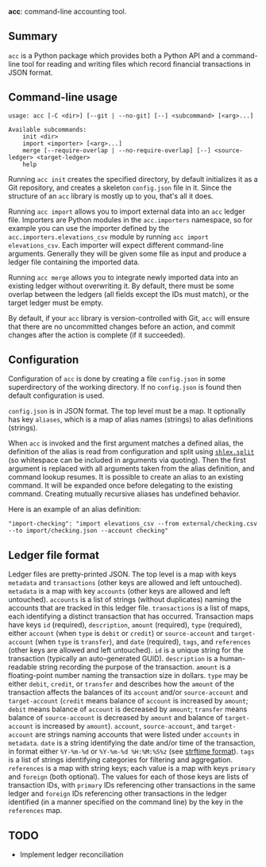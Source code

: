 **acc**: command-line accounting tool.

## Summary

`acc` is a Python package which provides both a Python API and a
command-line tool for reading and writing files which record financial
transactions in JSON format.

## Command-line usage

    usage: acc [-C <dir>] [--git | --no-git] [--] <subcommand> [<arg>...]

    Available subcommands:
        init <dir>
        import <importer> [<arg>...]
        merge [--require-overlap | --no-require-overlap] [--] <source-ledger> <target-ledger>
        help

Running `acc init` creates the specified directory, by default
initializes it as a Git repository, and creates a skeleton
`config.json` file in it. Since the structure of an `acc` library is
mostly up to you, that's all it does.

Running `acc import` allows you to import external data into an `acc`
ledger file. Importers are Python modules in the `acc.importers`
namespace, so for example you can use the importer defined by the
`acc.importers.elevations_csv` module by running `acc import
elevations_csv`. Each importer will expect different command-line
arguments. Generally they will be given some file as input and produce
a ledger file containing the imported data.

Running `acc merge` allows you to integrate newly imported data into
an existing ledger without overwriting it. By default, there must be
some overlap between the ledgers (all fields except the IDs must
match), or the target ledger must be empty.

By default, if your `acc` library is version-controlled with Git,
`acc` will ensure that there are no uncommitted changes before an
action, and commit changes after the action is complete (if it
succeeded).

## Configuration

Configuration of `acc` is done by creating a file `config.json` in
some superdirectory of the working directory. If no `config.json` is
found then default configuration is used.

`config.json` is in JSON format. The top level must be a map. It
optionally has key `aliases`, which is a map of alias names (strings)
to alias definitions (strings).

When `acc` is invoked and the first argument matches a defined alias,
the definition of the alias is read from configuration and split
using [`shlex.split`][shlex] (so whitespace can be included in
arguments via quoting). Then the first argument is replaced with all
arguments taken from the alias definition, and command lookup resumes.
It is possible to create an alias to an existing command. It will be
expanded once before delegating to the existing command. Creating
mutually recursive aliases has undefined behavior.

Here is an example of an alias definition:

    "import-checking": "import elevations_csv --from external/checking.csv --to import/checking.json --account checking"

## Ledger file format

Ledger files are pretty-printed JSON. The top level is a map with keys
`metadata` and `transactions` (other keys are allowed and left
untouched). `metadata` is a map with key `accounts` (other keys are
allowed and left untouched). `accounts` is a list of strings (without
duplicates) naming the accounts that are tracked in this ledger file.
`transactions` is a list of maps, each identifying a distinct
transaction that has occurred. Transaction maps have keys `id`
(required), `description`, `amount` (required), `type` (required),
either `account` (when `type` is `debit` or `credit`) or
`source-account` and `target-account` (when `type` is `transfer`), and
`date` (required), `tags`, and `references` (other keys are allowed
and left untouched). `id` is a unique string for the transaction
(typically an auto-generated GUID). `description` is a human-readable
string recording the purpose of the transaction. `amount` is a
floating-point number naming the transaction size in dollars. `type`
may be either `debit`, `credit`, or `transfer` and describes how the
`amount` of the transaction affects the balances of its `account`
and/or `source-account` and `target-account` (`credit` means balance
of `account` is increased by `amount`; `debit` means balance of
`account` is decreased by `amount`; `transfer` means balance of
`source-account` is decreased by `amount` and balance of
`target-account` is increased by `amount`). `account`,
`source-account`, and `target-account` are strings naming accounts
that were listed under `accounts` in `metadata`. `date` is a string
identifying the date and/or time of the transaction, in format either
`%Y-%m-%d` or `%Y-%m-%d %H:%M:%S%z` (see [strftime format][strftime]).
`tags` is a list of strings identifying categories for filtering and
aggregation. `references` is a map with string keys; each value is a
map with keys `primary` and `foreign` (both optional). The values for
each of those keys are lists of transaction IDs, with `primary` IDs
referencing other transactions in the same ledger and `foreign` IDs
referencing other transactions in the ledger identified (in a manner
specified on the command line) by the key in the `references` map.

## TODO

* Implement ledger reconciliation

[shlex]: https://docs.python.org/3/library/shlex.html#shlex.split
[strftime]: http://strftime.org/
